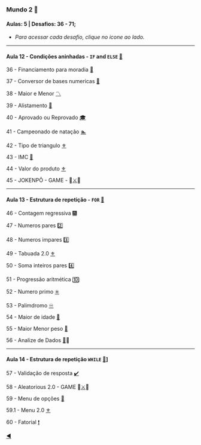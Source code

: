 ### Mundo 2 :2nd_place_medal:
#### Aulas: 5 | Desafios: 36 - 71;

* _Para acessar cada desafio, clique no icone ao lado._

---
#### Aula 12 - Condições aninhadas - `IF` and `ELSE` [:link:](https://www.youtube.com/watch?v=j9bYDjaAYzw&t=1567s)

36 - Financiamento para moradia [:house_with_garden:](https://github.com/duartecgustavo/Python-Progress/blob/master/desafios/Mundo%202/Ex036.py)

37 - Conversor de bases numericas [:1234:](https://github.com/duartecgustavo/Python-Progress/blob/master/desafios/Mundo%202/Ex037.py)

38 - Maior e Menor [:part_alternation_mark:](https://github.com/duartecgustavo/Python-Progress/blob/master/desafios/Mundo%202/Ex038.py)

39 - Alistamento [:guard:](https://github.com/duartecgustavo/Python-Progress/blob/master/desafios/Mundo%202/Ex039.py)

40 - Aprovado ou Reprovado [🎓](https://github.com/duartecgustavo/Python-Progress/blob/master/desafios/Mundo%202/Ex040.py)

41 - Campeonado de natação [:swimmer:](https://github.com/duartecgustavo/Python-Progress/blob/master/desafios/Mundo%202/Ex041.py)

42 - Tipo de triangulo [:fleur_de_lis:](https://github.com/duartecgustavo/Python-Progress/blob/master/desafios/Mundo%202/Ex042.py)

43 - IMC [:elephant:](https://github.com/duartecgustavo/Python-Progress/blob/master/desafios/Mundo%202/Ex043IMC.py)

44 - Valor do produto [:fleur_de_lis:](https://github.com/duartecgustavo/Python-Progress/blob/master/desafios/Mundo%202/Ex044.py)

45 - JOKENPÔ - GAME - :mage:[:crossed_swords:](https://github.com/duartecgustavo/Python-Progress/blob/master/desafios/Mundo%202/Ex045JOKENP%C3%94antiFA.py):space_invader:

---
#### Aula 13 - Estrutura de repetição - `FOR` [:link:](https://www.youtube.com/watch?v=cL4YDtFnCt4&t=1209s)

46 - Contagem regressiva [:fireworks:](https://github.com/duartecgustavo/Python-Progress/blob/master/desafios/Mundo%202/Ex046LA%C3%87OS.py)

47 - Numeros pares [:two:](https://github.com/duartecgustavo/Python-Progress/blob/master/desafios/Mundo%202/Ex047.py)

48 - Numeros impares [:three:](https://github.com/duartecgustavo/Python-Progress/blob/master/desafios/Mundo%202/Ex048.py)

49 - Tabuada 2.0 [:fleur_de_lis:](https://github.com/duartecgustavo/Python-Progress/blob/master/desafios/Mundo%202/Ex049.py)

50 - Soma inteiros pares [:four:](https://github.com/duartecgustavo/Python-Progress/blob/master/desafios/Mundo%202/Ex050.py)

51 - Progressão aritmética [:keycap_ten:](https://github.com/duartecgustavo/Python-Progress/blob/master/desafios/Mundo%202/Ex051FOR.py)

52 - Numero primo [:eight_spoked_asterisk:](https://github.com/duartecgustavo/Python-Progress/blob/master/desafios/Mundo%202/Ex052.py)

53 - Palimdromo [:infinity:](https://github.com/duartecgustavo/Python-Progress/blob/master/desafios/Mundo%202/Ex053.py)

54 - Maior de idade [:underage:](https://github.com/duartecgustavo/Python-Progress/blob/master/desafios/Mundo%202/Ex054.py)

55 - Maior Menor peso [:bowling:](https://github.com/duartecgustavo/Python-Progress/blob/master/desafios/Mundo%202/Ex055.py)

56 - Analize de Dados [:mag_right:](https://github.com/duartecgustavo/Python-Progress/blob/master/desafios/Mundo%202/Ex056EXTRAla%C3%A7os.py):game_die:

---
#### Aula 14 - Estrutura de repetição `WHILE` [:link:](https://www.youtube.com/watch?v=LH6OIn2lBaI)]

57 - Validação de resposta [:heavy_check_mark:](https://github.com/duartecgustavo/Python-Progress/blob/master/desafios/Mundo%202/Ex057WHILEbegin.py)

58 - Aleatorious 2.0 - GAME :mage:[:crossed_swords:](https://github.com/duartecgustavo/Python-Progress/blob/master/desafios/Mundo%202/Ex058.py):space_invader:

59 - Menu de opções [:calling:](https://github.com/duartecgustavo/Python-Progress/blob/master/desafios/Mundo%202/Ex059MENU.py)

59.1 - Menu 2.0 [:fleur_de_lis:](https://github.com/duartecgustavo/Python-Progress/blob/master/desafios/Mundo%202/Ex059MENU2.0.py)

60 - Fatorial [:heavy_exclamation_mark:](https://github.com/duartecgustavo/Python-Progress/blob/master/desafios/Mundo%202/Ex060FATORIAL.py)

[:arrow_backward:](https://github.com/duartecgustavo/Python-Progress)
